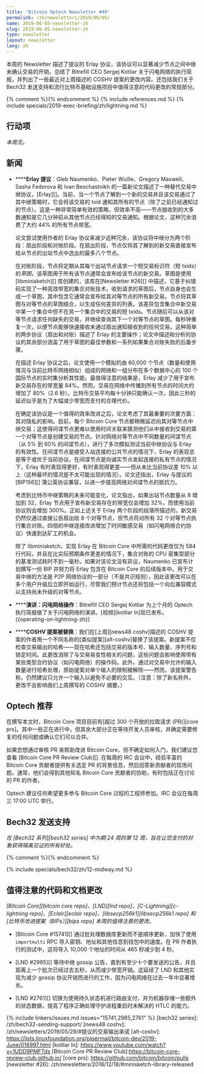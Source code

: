 ```yaml
---
title: 'Bitcoin Optech Newsletter #49'
permalink: /zh/newsletters/2019/06/05/
name: 2019-06-05-newsletter-zh
slug: 2019-06-05-newsletter-zh
type: newsletter
layout: newsletter
lang: zh
---
```

本周的 Newsletter 描述了提议的 Erlay 协议，该协议可以显著减少节点之间中继未确认交易的开销，总结了 Bitrefill CEO Sergej Kotliar 关于闪电网络的执行简报，并列出了一些最近对上周描述的 COSHV 提案的更改内容。还包括我们关于 Bech32 发送支持和流行比特币基础设施项目中值得注意的代码更改的常规部分。

{% comment %}<!-- include references.md below the fold but above any Jekyll/Liquid variables-->{% endcomment %}
{% include references.md %}
{% include specials/2019-exec-briefing/zh/lightning.md %}

## 行动项

*本周无。*

## 新闻

- **<!--erlay-proposed-->****Erlay 提议**：Gleb Naumenko、Pieter Wuille、Gregory Maxwell、Sasha Fedorova 和 Ivan Beschastnikh 的一篇新论文描述了一种替代交易中继协议，[Erlay][]。当前，当一个节点了解到一个新的交易并且该交易通过了其中继策略时，它会将该交易的 txid 通知其所有的节点（除了之前已经通知过的节点）。这是一种非常简单有效的策略，但效率不高——节点接收到的大多数通知是它几分钟前从其他节点已经得知的交易通知。根据论文，这种冗余浪费了大约 44% 的所有节点带宽。

  论文尝试使用作者的 Erlay 协议来减少这种冗余，该协议将中继分为两个阶段：扇出阶段和对账阶段。在扇出阶段，节点仅将其了解到的新交易直接宣布给从节点的出站节点中选出的最多八个节点。

  在对账阶段，节点将定期从其每个出站节点请求一个短交易标识符（短 txids）的*草图*，该草图用于所有该节点通常会宣布给该节点的新交易。草图是使用 [libminisketch][] 库创建的，该库在[Newsletter #26][] 中描述，它基于纠错码实现了一种高效带宽的集合对账技术。收到请求的草图后，节点自身也会生成一个草图，其中包含它通常会宣布给其对等节点的所有新交易。节点将其草图与对等节点的草图结合，以生成任何差异的列表。该差异包含集合中新交易中某一个集合中但不在另一个集合中的交易的短 txids。节点随后可以从该对等节点请求任何缺失的交易，并继续查询其下一个对等节点的草图。每秒钟重复一次，以便节点能够快速接收未通过扇出通知接收到的任何交易。这种简单的两步协议（扇出和对账）描述了 Erlay 的主要操作；论文中描述和分析的协议的其余部分涵盖了用于草图的最佳参数和一系列如果集合对账失败的后备步骤。

  在描述 Erlay 协议之后，论文使用一个模拟的由 60,000 个节点（数量和使用情况与当前比特币网络相似）组成的网络和一组分布在多个数据中心的 100 个国际节点的实时集分析其性能。最值得注意的结果是，Erlay 减少了用于宣布新交易存在的带宽量 84%。然而，交易在网络中传播到所有节点的时间大约增加了 80%（2.6 秒）。比特币交易平均每十分钟只能确认一次，因此三秒的延迟似乎是为了大幅减少带宽而支付的合理代价。

  在确定该协议是一个值得的效率改进之后，论文考虑了其最重要的次要方面：其对隐私的影响。目前，每个 Bitcoin Core 节点都稍微延迟向其对等节点中继交易；这使得间谍节点更难以使用时间关联来猜测他们从中接收到交易的第一个对等节点是创建交易的节点。针对网络对等节点中不同数量的间谍节点（从 5% 到 60% 的间谍节点），进行了多次模拟测试当前中继协议与 Erlay 的有效性。在间谍节点是接受入站连接的公共节点的情况下，Erlay 的表现总是等于或优于当前协议。在间谍节点是向诚实节点发起连接的私有节点的情况下，Erlay 有时表现得更好，有时表现得更差——但从未比当前协议差 10% 以上（这种最坏的情况是不太可能出现的情况）。论文还指出，Erlay 与提议的 [BIP156][] 蒲公英协议兼容，以进一步提高网络对间谍节点的抵抗力。

  考虑到比特币中继策略的未来可能变化，论文指出，如果出站节点数量从 8 增加到 32，Erlay 节点用于宣布新交易存在的带宽仅会增加 32%，而使用当前协议则会增加 300%。正如上述关于 Erlay 两个阶段的段落所描述的，新交易仍然仅通过直接公告扇出给 8 个对等节点，但节点将对所有 32 个对等节点执行集合对账。四倍的中继连接改进增加了时间敏感交易（如闪电网络合约协议）快速到达矿工的机会。

  除了 libminisketch，实现 Erlay 在 Bitcoin Core 中所需的代码更改仅为 584 行代码，并且在比实际预期条件更差的情况下，集合对账的 CPU 密集型部分的基准测试耗时不到一毫秒。如果对该论文没有异议，Naumenko 已宣布计划撰写一份 BIP 并努力将 Erlay 包含在 Bitcoin Core 的后续版本中。用于交易中继的方法是 P2P 网络协议的一部分（不是共识规则），因此该更改可以在多个用户升级后立即开始运行，尽管我们预计节点还将包括一个向后兼容模式以支持尚未升级的对等节点。

- **<!--presentation-operating-on-lightning-->****演讲：闪电网络操作**：Bitrefill CEO Sergej Kotliar 为上个月的 Optech 执行简报做了关于闪电网络的演讲。[视频][kotliar ln]现已发布。 {{operating-on-lightning-zh}}

- **<!--coshv-proposal-replaced-->****COSHV 提案被替换**：我们在[上周][news48 coshv]描述的 COSHV 提案的作者用一个不同名称的[类似提案][alt-coshv]替换了该提案。新提案不仅检查交易输出的哈希——现在哈希还包括交易的版本号、输入数量、序列号和锁定时间。此更改消除了与交易易变性相关的问题，这些问题会影响使用带有某些类型合约协议（如闪电网络）的操作码。此外，通过对交易中允许的输入数量进行哈希处理，原始提案对单个输入的限制被解除——然而，该提案警告称，仍然建议只允许一个输入以避免不必要的交互。（注意：除了新名称外，更改不会影响我们上周撰写的 COSHV 摘要。）

## Optech 推荐

在撰写本文时，Bitcoin Core 项目目前有[超过 300 个开放的拉取请求 (PR)][core prs]。其中一些正在进行中，但其余大部分正在等待开发人员审核，并确定需要修复的任何问题或确认它们可以合并。

如果您想通过审核 PR 来帮助改进 Bitcoin Core，但不确定如何入门，我们建议您查看 [Bitcoin Core PR Review Club][]. 在每周的 IRC 会议中，经验丰富的 Bitcoin Core 贡献者提供有关选定 PR 的背景信息，然后回答新贡献者的现场问题。通常，他们会得到其他知名 Bitcoin Core 贡献者的协助，有时包括正在讨论的 PR 的作者。

Optech 建议任何希望更多参与 Bitcoin Core 过程的工程师参加。IRC 会议在每周三 17:00 UTC 举行。

## Bech32 发送支持

*在 [Bech32 系列][bech32 series] 中为期 24 周的第 12 周，旨在让您支付的对象获得隔离见证的所有好处。*

{% comment %}<!-- weekly reminder for harding: check Bech32 Adoption
wiki page for changes -->{% endcomment %}

{% include specials/bech32/zh/12-midway.md %}

## 值得注意的代码和文档更改

*[Bitcoin Core][bitcoin core repo]、[LND][lnd repo]、[C-Lightning][c-lightning repo]、[Eclair][eclair repo]、[libsecp256k1][libsecp256k1 repo] 和 [比特币改进提案（BIPs）][bips repo] 本周的值得注意的更改。*

- [Bitcoin Core #15741][] 通过批处理数据库更新而不是顺序更新，加快了使用 `importmulti` RPC 导入密钥、地址和其他信息到钱包中的速度。在 PR 作者执行的测试中，这将导入 10,000 个地址的时间从 465 秒减少到 4 秒。

- [LND #2985][] 等待中继 gossip 公告，直到有至少十个要发送的公告，并且距离上一个批次已经过去五秒，从而减少带宽开销。这延续了 LND 和其他实现为减少 gossip 协议开销而进行的工作，因为闪电网络在过去一年中显著增长。

- [LND #2761][] 切换为使用持久状态机进行路由支付，并为机器存储一些额外的状态数据，提高了程序正确处理守护进程重启时未解决的 HTLC 的能力。

{% include linkers/issues.md issues="15741,2985,2761" %}
[bech32 series]: /zh/bech32-sending-support/
[news48 coshv]: /zh/newsletters/2019/05/29/#提议的交易输出承诺
[alt-coshv]: https://lists.linuxfoundation.org/pipermail/bitcoin-dev/2019-June/016997.html
[kotliar ln]: https://www.youtube.com/watch?v=1UDD9PMFTds
[Bitcoin Core PR Review Club]:https://bitcoin-core-review-club.github.io/
[core prs]: https://github.com/bitcoin/bitcoin/pulls
[newsletter #26]: /zh/newsletters/2018/12/18/#minisketch-library-released
